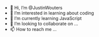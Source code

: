 - 👋 Hi, I’m @JustinWouters
- 👀 I’m interested in learning about coding
- 🌱 I’m currently learning JavaScript
- 💞️ I’m looking to collaborate on ...
- 📫 How to reach me ...

<!---
JustinWouters/JustinWouters is a ✨ special ✨ repository because its `README.md` (this file) appears on your GitHub profile.
You can click the Preview link to take a look at your changes.
--->
